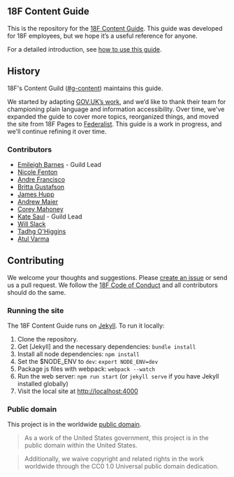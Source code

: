## 18F Content Guide

This is the repository for the [18F Content Guide](https://pages.18f.gov/content-guide/). This guide was developed for 18F employees, but we hope it’s a useful reference for anyone.

For a detailed introduction, see [how to use this guide](https://pages.18f.gov/content-guide/how-to-use-this-guide/).

## History

18F's Content Guild ([#g-content](https://18f.slack.com/archives/g-content)) maintains this guide.

We started by adapting [GOV.UK’s work](https://www.gov.uk/guidance/content-design), and we’d like to thank their team for championing plain language and information accessibility. Over time, we've expanded the guide to cover more topics, reorganized things, and moved the site from 18F Pages to [Federalist](https://github.com/18F/federalist). This guide is a work in progress, and we'll continue refining it over time.

### Contributors

* [Emileigh Barnes](https://github.com/emileighoutlaw) - Guild Lead
* [Nicole Fenton](https://github.com/nicoleslaw)
* [Andre Francisco](https://github.com/awfrancisco)
* [Britta Gustafson](https://github.com/brittag)
* [James Hupp](https://github.com/jameshupp)
* [Andrew Maier](https://github.com/andrewmaier)
* [Corey Mahoney](https://github.com/coreycaitlin)
* [Kate Saul](https://github.com/kategarklavs) - Guild Lead
* [Will Slack](https://github.com/wslack)
* [Tadhg O'Higgins](https://github.com/tadhg-ohiggins)
* [Atul Varma](https://github.com/toolness)

## Contributing

We welcome your thoughts and suggestions. Please [create an issue](https://github.com/18F/content-guide/issues/new) or send us a pull request. We follow the [18F Code of Conduct](https://github.com/18F/code-of-conduct/blob/master/code-of-conduct.md) and all contributors should do the same.

### Running the site

The 18F Content Guide runs on [Jekyll](http://jekyllrb.com/). To run it locally:

1. Clone the repository.
1. Get [Jekyll] and the necessary dependencies: `bundle install`
1. Install all node dependencies: `npm install`
1. Set the $NODE_ENV to `dev`: `export NODE_ENV=dev`
1. Package js files with webpack: `webpack --watch`
1. Run the web server: `npm run start` (or `jekyll serve` if you have Jekyll installed globally)
1. Visit the local site at [http://localhost:4000](http://localhost:4000)

### Public domain

This project is in the worldwide [public domain](LICENSE.md).

> As a work of the United States government, this project is in the public domain within the United States.

> Additionally, we waive copyright and related rights in the work worldwide through the CC0 1.0 Universal public domain dedication.

